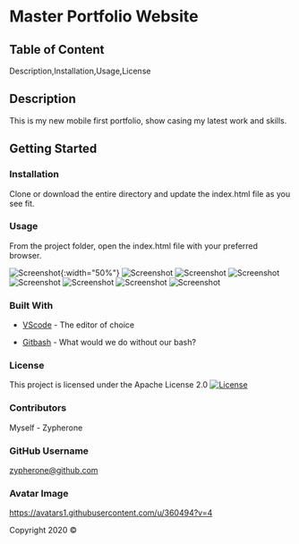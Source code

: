 # Master Portfolio Website

## Table of Content
Description,Installation,Usage,License

## Description    
This is my new mobile first portfolio, show casing my latest work and skills.

## Getting Started

### Installation
Clone or download the entire directory and update the index.html file as you see fit.

### Usage
From the project folder, open the index.html file with your preferred browser.

![Screenshot](readme/desktop-home.jpg?raw=true "Screenshot"){:width="50%"}
![Screenshot](readme/mobile-home.jpg?raw=true "Screenshot")
![Screenshot](readme/desktop-about.jpg?raw=true "Screenshot") <!-- .element width="50%" -->
![Screenshot](readme/mobile-about.jpg?raw=true "Screenshot")
![Screenshot](readme/desktop-portfolio.jpg?raw=true "Screenshot") <!-- .element width="50%" -->
![Screenshot](readme/mobile-portfolio.jpg?raw=true "Screenshot")
![Screenshot](readme/desktop-contact.jpg?raw=true "Screenshot") <!-- .element width="50%" -->
![Screenshot](readme/mobile-contact.jpg?raw=true "Screenshot")

### Built With
* [VScode](https://code.visualstudio.com/) - The editor of choice
- [Gitbash](https://gitforwindows.org/) - What would we do without our bash?

### License 

This project is licensed under the Apache License 2.0 
[![License](https://img.shields.io/badge/License-Apache%202.0-blue.svg)](https://opensource.org/licenses/Apache-2.0)

### Contributors
Myself - Zypherone

### GitHub Username
zypherone@github.com

### Avatar Image
https://avatars1.githubusercontent.com/u/360494?v=4

Copyright 2020 &copy;
